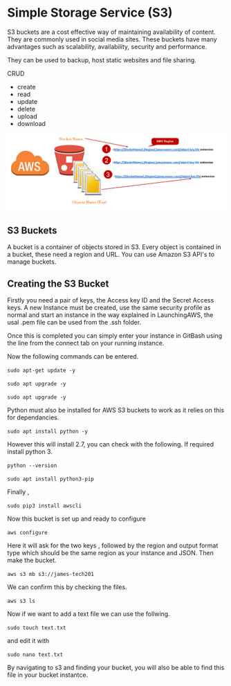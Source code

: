# Simple Storage Service (S3)

S3 buckets are a cost effective way of maintaining availability of content. They are commonly used in social media sites. These buckets have many advantages such  as scalability, availability, security and performance.

They can be used to backup, host static websites and file sharing.

CRUD
- create
- read
- update
- delete
- upload
- download

![Alt text](pics/buckets.png "a title")

## S3 Buckets

A bucket is a container of objects stored in S3. Every object is contained in a bucket, these need a region and URL. You can use Amazon S3 API's to manage buckets.

## Creating the S3 Bucket

Firstly you need a pair of keys, the Access key ID and the Secret Access keys. A new Instance must be created, use the same security profile as normal and start an instance in the way explained in LaunchingAWS, the usal .pem file can be used from the .ssh folder.

Once this is completed you can simply enter your instance in GitBash using the line from the connect tab on your running instance.

Now the following commands can be entered.

`sudo apt-get update -y`


`sudo apt upgrade -y`


`sudo apt upgrade -y`

Python must also be installed for AWS S3 buckets to work as it relies on this for dependancies.

`sudo apt install python -y`

However this will install 2.7, you can check with the following. If required install python 3.

`python --version`

`sudo apt install python3-pip`

Finally ,

`sudo pip3 install awscli`

Now this bucket is set up and ready to configure

`aws configure`

Here it will ask for the two keys , followed by the region and output format type which should be the same region as your instance and JSON. Then make the bucket.

`aws s3 mb s3://james-tech201`

We can confirm this by checking the files.

`aws s3 ls`

Now if we want to add a text file we can use the follwing.

`sudo touch text.txt`

and edit it with 

`sudo nano text.txt`

By navigating to s3 and finding your bucket, you will also be able to find this file in your bucket instantce.






